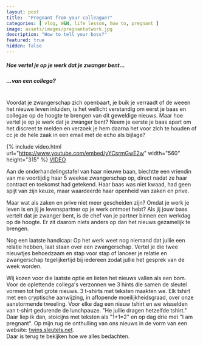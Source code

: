 ```yaml
---
layout: post
title:  "Pregnant from your colleague?"
categories: [ vlog, W&N, life lesson, how to, pregnant ]
image: assets/images/pregnantatwork.jpg
description: "How to tell your boss?"
featured: true
hidden: false
---
```


##### Hoe vertel je op je werk dat je zwanger bent...  
##### ...van een collega?
</br>
Voordat je zwangerschap zich openbaart, je buik je verraadt of de weeen het nieuwe leven inluiden, is het wellicht verstandig om eerst je baas en collegae op de hoogte te brengen van dit geweldige nieuws.  
Maar hoe vertel je op je werk dat je zwanger bent? 
Neem je eerste je baas apart om het discreet te melden en verzoek je hem daarna het voor zich te houden of cc je de hele zaak in een email met de echo als bijlage?  

{% include video.html url="https://www.youtube.com/embed/yYCsrmGwE2w" width="560" height="315" %}
[VIDEO](https://www.youtube.com/watch?v=yYCsrmGwE2w)


Aan de onderhandelingstafel van haar nieuwe baan, biechtte een vriendin van me voortijdig haar 5 weekse zwangerschap op, direct nadat ze haar contract en toekomst had getekend. Haar baas was niet kwaad, had geen spijt van zijn keuze, maar waardeerde haar openheid van zaken en prive.  

Maar wat als zaken en prive niet meer gescheiden zijn? Omdat je werk je leven is en jij je levenspartner op je werk ontmoet hebt? Als jij jouw baas vertelt dat je zwanger bent, is de chef van je partner binnen een werkdag op de hoogte. Er zit daarom niets anders op dan het nieuws gezamelijk te brengen.  

Nog een laatste handicap: Op het werk weet nog niemand dat jullie een relatie hebben, laat staan over een zwangerschap. Vertel je die twee nieuwtjes behoedzaam en stap voor stap of lanceer je relatie en zwangerschap tegelijkertijd bij iedereen zodat jullie het gesprek van de week worden.  

Wij kozen voor die laatste optie en lieten het nieuws vallen als een bom. Voor de oplettende collega's verzonnen we 3 hints die samen de sleutel vormen tot het grote nieuws. 3 t-shirts met teksten maakten we. Elk tshirt met een cryptische aanwijzing, in aflopende moeilijkheidsgraad, over onze aanstormende tweeling. Voor elke dag een nieuw tshirt en we wisselden van t-shirt gedurende de lunchpauze. "He jullie dragen hetzelfde tshirt." Daar liep ik dan, stoicijns met teksten als "1+1=2" en op dag drie met "I am pregnant". Op mijn rug de onthulling van ons nieuws in de vorm van een website: [twins.sleutels.net](https://twins.sleutels.net).  
Daar is terug te bekijken hoe we alles bedachten.  

